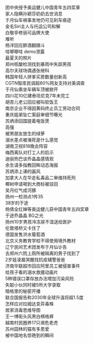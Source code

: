 团中央授予奥运健儿中国青年五四奖章  
家人隐瞒孙颖莎奶奶去世消息  
于月仙车祸事发地仍可见刹车痕迹  
金毛Siri主人与托运公司和解  
白敬亭修丽可品牌大使  
难听  
杨洋回应醉酒翻跟斗  
哇唧唧哇 demo泄露  
最夏天的照片  
郑州核酸检测找到暴雨中失踪男孩  
高尔夫球场偶遇张继科  
韩国年轻人拼爹买房数量创新高  
CGTN智库民调超80%网友支持对美调查  
于月仙乘坐车辆车顶被掀开  
四川花10亿建泰坦尼克7年未完工  
胡杏儿老公回应被叫软饭王  
南京企业不得因黄码终止员工劳动合同  
重庆姐弟坠亡案庭审细节曝光  
苏炳添回国提着电饭煲  
高强  
被男朋友放生的绿萝  
溺水差点被淹死是什么感觉  
湖南卫视818晚会阵容  
梅西离队对打工人的启示  
迪丽热巴谈乔晶晶感情观  
余生请多指教回眸动态海报  
苏炳添上课的画风  
加拿大人在华走私毒品二审维持死刑  
椰树申请喝到大商标被驳回  
吴月红气成河豚  
扬州一检测点1传35  
38岁的于途  
杨倩全红婵等奥运健儿获中国青年五四奖章  
于途乔晶晶 BG之光  
扬州10岁男孩冷冻尿不湿送给医护  
伦敦塔桥又卡住了  
德国发售洪水葡萄酒  
北京义务教育学校不得使用境外教材  
辽宁民间艺术团发布于月仙讣告  
去郑州六院上厕所被隔离的男子找到了  
2岁娃凌晨哭醒找抗疫辅警爸爸  
济南华联超市回应阿里员工被侵害事件  
给孩子看的溺水救援动画片  
5种错误口罩存放办法增加污染风险  
失聪小伙同时被5所大学录取  
暗格里的秘密开播  
联合国报告称2030年全球升温将超1.5度  
怎样应对拉姆达变异毒株  
居家消毒思维导图  
王一博街头风黑白棋格裤  
越南村民圈养17只濒危老虎  
苏州园林的猫有多恩爱  
被中国地名惊艳到的瞬间  
